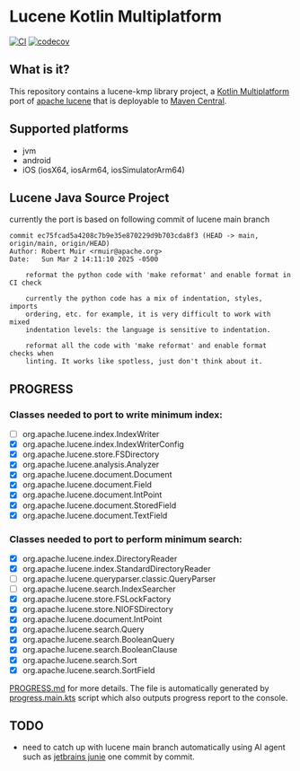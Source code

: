 # Lucene Kotlin Multiplatform

[![CI](https://github.com/nehemiaharchives/lucene-kmp/actions/workflows/ci.yml/badge.svg)](https://github.com/nehemiaharchives/lucene-kmp/actions/workflows/ci.yml)
[![codecov](https://codecov.io/gh/nehemiaharchives/lucene-kmp/graph/badge.svg?token=YRN8URPQA4)](https://codecov.io/gh/nehemiaharchives/lucene-kmp)

## What is it?

This repository contains a lucene-kmp library project, a [Kotlin Multiplatform](https://kotlinlang.org/docs/multiplatform.html) port of [apache lucene](https://github.com/apache/lucene/) that is deployable to [Maven Central](https://central.sonatype.com/).

## Supported platforms
* jvm
* android
* iOS (iosX64, iosArm64, iosSimulatorArm64)

## Lucene Java Source Project
currently the port is based on following commit of lucene main branch
```
commit ec75fcad5a4208c7b9e35e870229d9b703cda8f3 (HEAD -> main, origin/main, origin/HEAD)
Author: Robert Muir <rmuir@apache.org>
Date:   Sun Mar 2 14:11:10 2025 -0500

    reformat the python code with 'make reformat' and enable format in CI check

    currently the python code has a mix of indentation, styles, imports
    ordering, etc. for example, it is very difficult to work with mixed
    indentation levels: the language is sensitive to indentation.

    reformat all the code with 'make reformat' and enable format checks when
    linting. It works like spotless, just don't think about it.
```

## PROGRESS
### Classes needed to port to write minimum index:
* [ ] org.apache.lucene.index.IndexWriter
* [x] org.apache.lucene.index.IndexWriterConfig
* [x] org.apache.lucene.store.FSDirectory
* [x] org.apache.lucene.analysis.Analyzer
* [x] org.apache.lucene.document.Document
* [x] org.apache.lucene.document.Field
* [x] org.apache.lucene.document.IntPoint
* [x] org.apache.lucene.document.StoredField
* [x] org.apache.lucene.document.TextField

### Classes needed to port to perform minimum search:
* [x] org.apache.lucene.index.DirectoryReader
* [x] org.apache.lucene.index.StandardDirectoryReader
* [ ] org.apache.lucene.queryparser.classic.QueryParser
* [ ] org.apache.lucene.search.IndexSearcher
* [x] org.apache.lucene.store.FSLockFactory
* [x] org.apache.lucene.store.NIOFSDirectory
* [x] org.apache.lucene.document.IntPoint
* [x] org.apache.lucene.search.Query
* [x] org.apache.lucene.search.BooleanQuery
* [x] org.apache.lucene.search.BooleanClause
* [x] org.apache.lucene.search.Sort
* [x] org.apache.lucene.search.SortField

[PROGRESS.md](PROGRESS.md) for more details. The file is automatically generated by [progress.main.kts](progress.main.kts) script which also outputs progress report to the console.

## TODO
* need to catch up with lucene main branch automatically using AI agent such as [jetbrains junie](https://www.jetbrains.com/junie/) one commit by commit.
